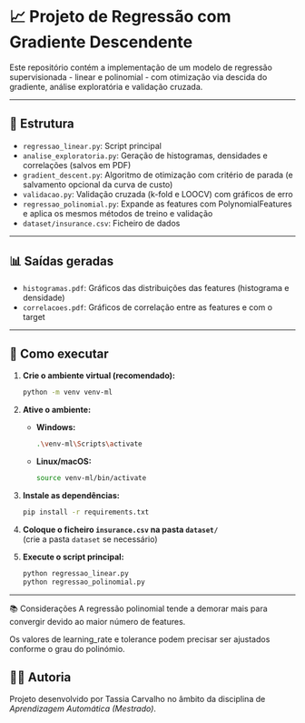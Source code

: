 # 📈 Projeto de Regressão com Gradiente Descendente

Este repositório contém a implementação de um modelo de regressão supervisionada - linear e polinomial - com otimização via descida do gradiente, análise exploratória e validação cruzada.

---

## 📁 Estrutura

- `regressao_linear.py`: Script principal
- `analise_exploratoria.py`: Geração de histogramas, densidades e correlações (salvos em PDF)
- `gradient_descent.py`: Algoritmo de otimização com critério de parada (e salvamento opcional da curva de custo)
- `validacao.py`: Validação cruzada (k-fold e LOOCV) com gráficos de erro
- `regressao_polinomial.py`: Expande as features com PolynomialFeatures e aplica os mesmos métodos de treino e validação
- `dataset/insurance.csv`: Ficheiro de dados 

---

## 📊 Saídas geradas

- `histogramas.pdf`: Gráficos das distribuições das features (histograma e densidade)
- `correlacoes.pdf`: Gráficos de correlação entre as features e com o target
  
---

## 🚀 Como executar

1. **Crie o ambiente virtual (recomendado):**
   ```bash
   python -m venv venv-ml
   ```

2. **Ative o ambiente:**

   - **Windows:**
     ```bash
     .\venv-ml\Scripts\activate
     ```
   - **Linux/macOS:**
     ```bash
     source venv-ml/bin/activate
     ```

3. **Instale as dependências:**
   ```bash
   pip install -r requirements.txt
   ```

4. **Coloque o ficheiro `insurance.csv` na pasta `dataset/`**  
   (crie a pasta `dataset` se necessário)

5. **Execute o script principal:**
   ```bash
   python regressao_linear.py
   python regressao_polinomial.py
   ```

---
📚 Considerações
A regressão polinomial tende a demorar mais para convergir devido ao maior número de features.

Os valores de learning_rate e tolerance podem precisar ser ajustados conforme o grau do polinómio.

## 👩‍💻 Autoria

Projeto desenvolvido por Tassia Carvalho no âmbito da disciplina de *Aprendizagem Automática (Mestrado)*.

